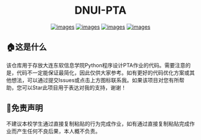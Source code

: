 <div align=center>

# DNUI-PTA

[![images](https://img.shields.io/badge/BiliBili-%E4%BA%94%E4%B8%83%E5%97%B7-ff69b4?style=flat-square)](https://space.bilibili.com/43894789) [![images](https://img.shields.io/badge/Twitter-%E4%BA%94%E4%B8%83%E5%97%B7-blue?style=flat-square)](https://twitter.com/WuQiNB) [![images](https://img.shields.io/badge/QQ-2692772019-informational?style=flat-square&link=https://qm.qq.com/cgi-bin/qm/qr?k=bFiA1FEjTyqfBtaq8pHmcjpMfNre5YJM&noverify=0&personal_qrcode_source=3)](https://qm.qq.com/cgi-bin/qm/qr?k=bFiA1FEjTyqfBtaq8pHmcjpMfNre5YJM&noverify=0&personal_qrcode_source=3) [![images](https://img.shields.io/badge/Email-me%40iam57.com-orange?style=flat-square)](mailto:me@iam57.com)

</div>

## :house:这是什么

该仓库用于存放大连东软信息学院Python程序设计PTA作业的代码。需要注意的是，代码不一定能保证最简化，因此仅供大家参考。如有更好的代码优化方案或其他想法，可以通过提交Issues或点击上方图标联系我。如果该项目对您有所帮助，您可以Star此项目用于表达对我的支持，谢谢！

## :construction:免责声明

不建议本校学生通过直接复制粘贴的行为完成作业，如有通过直接复制粘贴完成作业而产生任何不良后果，本人概不负责。



